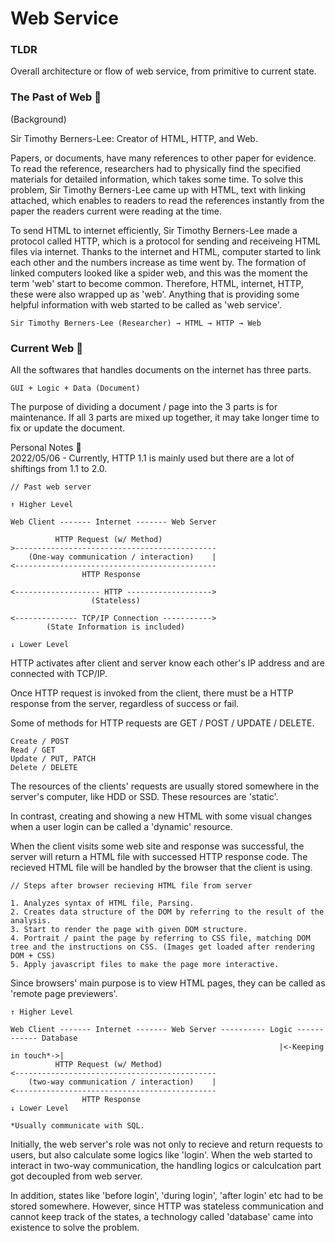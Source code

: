 # Web Service

### TLDR

Overall architecture or flow of web service, from primitive to current state.

### The Past of Web 📜

(Background)

Sir Timothy Berners-Lee: Creator of HTML, HTTP, and Web.

Papers, or documents, have many references to other paper for evidence. To read the reference, researchers had to physically find the specified materials for detailed information, which takes some time. To solve this problem, Sir Timothy Berners-Lee came up with HTML, text with linking attached, which enables to readers to read the references instantly from the paper the readers current were reading at the time.

To send HTML to internet efficiently, Sir Timothy Berners-Lee made a protocol called HTTP, which is a protocol for sending and receiveing HTML files via internet. Thanks to the internet and HTML, computer started to link each other and the numbers increase as time went by. The formation of linked computers looked like a spider web, and this was the moment the term 'web' start to become common. Therefore, HTML, internet, HTTP, these were also wrapped up as 'web'. Anything that is providing some helpful information with web started to be called as 'web service'.

```
Sir Timothy Berners-Lee (Researcher) → HTML → HTTP → Web
```

### Current Web 📜

All the softwares that handles documents on the internet has three parts.
```
GUI + Logic + Data (Document)
```

The purpose of dividing a document / page into the 3 parts is for maintenance. If all 3 parts are mixed up together, it may take longer time to fix or update the document.

Personal Notes 🤔<br>
2022/05/06 - Currently, HTTP 1.1 is mainly used but there are a lot of shiftings from 1.1 to 2.0.

```
// Past web server

↑ Higher Level

Web Client ------- Internet ------- Web Server

          HTTP Request (w/ Method)
>---------------------------------------------
    (One-way communication / interaction)    |
<---------------------------------------------
                HTTP Response

<------------------- HTTP ------------------->
                  (Stateless)

<-------------- TCP/IP Connection ----------->
        (State Information is included)

↓ Lower Level
```

HTTP activates after client and server know each other's IP address and are connected with TCP/IP.

Once HTTP request is invoked from the client, there must be a HTTP response from the server, regardless of success or fail. 

Some of methods for HTTP requests are GET / POST / UPDATE / DELETE.
```
Create / POST
Read / GET
Update / PUT, PATCH
Delete / DELETE
```

The resources of the clients' requests are usually stored somewhere in the server's computer, like HDD or SSD. These resources are 'static'.

In contrast, creating and showing a new HTML with some visual changes when a user login can be called a 'dynamic' resource.

When the client visits some web site and response was successful, the server will return a HTML file with successed HTTP response code. The recieved HTML file will be handled by the browser that the client is using.
```
// Steps after browser recieving HTML file from server

1. Analyzes syntax of HTML file, Parsing.
2. Creates data structure of the DOM by referring to the result of the analysis.
3. Start to render the page with given DOM structure.
4. Portrait / paint the page by referring to CSS file, matching DOM tree and the instructions on CSS. (Images get loaded after rendering DOM + CSS)
5. Apply javascript files to make the page more interactive.
```

Since browsers' main purpose is to view HTML pages, they can be called as 'remote page previewers'.


```
↑ Higher Level

Web Client ------- Internet ------- Web Server ---------- Logic ------------ Database
                                                            |<-Keeping in touch*->|
          HTTP Request (w/ Method)
<---------------------------------------------
    (two-way communication / interaction)    |
<---------------------------------------------
                HTTP Response
↓ Lower Level

*Usually communicate with SQL.
```

Initially, the web server's role was not only to recieve and return requests to users, but also calculate some logics like 'login'. When the web started to interact in two-way communication, the handling logics or calculcation part got decoupled from web server.

In addition, states like 'before login', 'during login', 'after login' etc had to be stored somewhere. However, since HTTP was stateless communication and cannot keep track of the states, a technology called 'database' came into existence to solve the problem.

